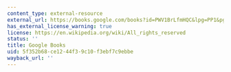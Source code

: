 ```yaml
---
content_type: external-resource
external_url: https://books.google.com/books?id=PWV1BrLfmHQC&lpg=PP1&pg=PA1#v=onepage&q&f=false
has_external_license_warning: true
license: https://en.wikipedia.org/wiki/All_rights_reserved
status: ''
title: Google Books
uid: 5f352b68-ce12-44f3-9c10-f3ebf7c9ebbe
wayback_url: ''
---
```

